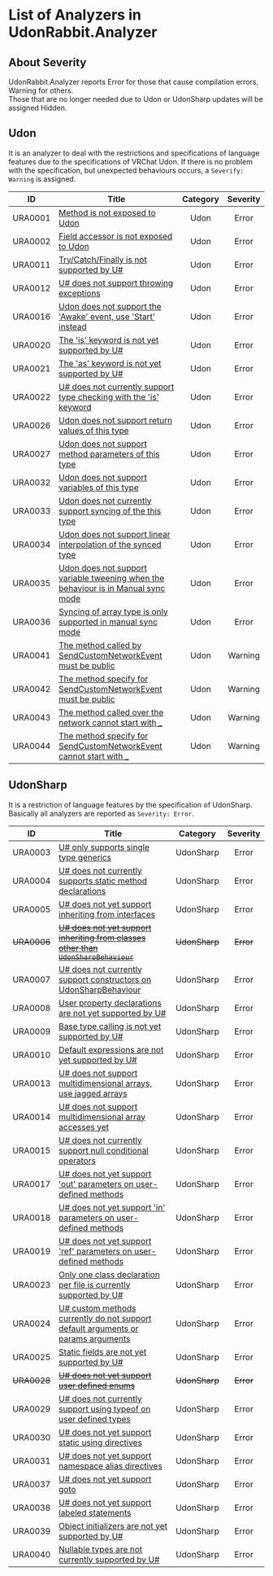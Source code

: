 # List of Analyzers in UdonRabbit.Analyzer

## About Severity

UdonRabbit.Analyzer reports Error for those that cause compilation errors, Warning for others.  
Those that are no longer needed due to Udon or UdonSharp updates will be assigned Hidden.

## Udon

It is an analyzer to deal with the restrictions and specifications of language features due to the specifications of VRChat Udon.
If there is no problem with the specification, but unexpected behaviours occurs, a `Severify: Warning` is assigned.

| ID      | Title                                                                                             | Category | Severity |
| ------- | ------------------------------------------------------------------------------------------------- | :------: | :------: |
| URA0001 | [Method is not exposed to Udon](./URA0001.md)                                                     |   Udon   |  Error   |
| URA0002 | [Field accessor is not exposed to Udon](./URA0002.md)                                             |   Udon   |  Error   |
| URA0011 | [Try/Catch/Finally is not supported by U#](./URA0011.md)                                          |   Udon   |  Error   |
| URA0012 | [U# does not support throwing exceptions](./URA0012.md)                                           |   Udon   |  Error   |
| URA0016 | [Udon does not support the 'Awake' event, use 'Start' instead](./URA0016.md)                      |   Udon   |  Error   |
| URA0020 | [The 'is' keyword is not yet supported by U#](./URA0020.md)                                       |   Udon   |  Error   |
| URA0021 | [The 'as' keyword is not yet supported by U#](./URA0021.md)                                       |   Udon   |  Error   |
| URA0022 | [U# does not currently support type checking with the 'is' keyword](./URA0022.md)                 |   Udon   |  Error   |
| URA0026 | [Udon does not support return values of this type](./URA0026.md)                                  |   Udon   |  Error   |
| URA0027 | [Udon does not support method parameters of this type](./URA0027.md)                              |   Udon   |  Error   |
| URA0032 | [Udon does not support variables of this type](./URA0032.md)                                      |   Udon   |  Error   |
| URA0033 | [Udon does not currently support syncing of the this type](./URA0033.md)                          |   Udon   |  Error   |
| URA0034 | [Udon does not support linear interpolation of the synced type](./URA0034.md)                     |   Udon   |  Error   |
| URA0035 | [Udon does not support variable tweening when the behaviour is in Manual sync mode](./URA0035.md) |   Udon   |  Error   |
| URA0036 | [Syncing of array type is only supported in manual sync mode](./URA0036.md)                       |   Udon   |  Error   |
| URA0041 | [The method called by SendCustomNetworkEvent must be public](./URA0041.md)                        |   Udon   | Warning  |
| URA0042 | [The method specify for SendCustomNetworkEvent must be public](./URA0042.md)                      |   Udon   | Warning  |
| URA0043 | [The method called over the network cannot start with \_](./URA0043.md)                           |   Udon   | Warning  |
| URA0044 | [The method specify for SendCustomNetworkEvent cannot start with \_](./URA0044.md)                |   Udon   | Warning  |

## UdonSharp

It is a restriction of language features by the specification of UdonSharp. Basically all analyzers are reported as `Severity: Error`.

| ID          | Title                                                                                               |   Category    | Severity  |
| ----------- | --------------------------------------------------------------------------------------------------- | :-----------: | :-------: |
| URA0003     | [U# only supports single type generics](./URA0003.md)                                               |   UdonSharp   |   Error   |
| URA0004     | [U# does not currently supports static method declarations](./URA0004.md)                           |   UdonSharp   |   Error   |
| URA0005     | [U# does not yet support inheriting from interfaces](./URA0005.md)                                  |   UdonSharp   |   Error   |
| ~~URA0006~~ | [~~U# does not yet support inheriting from classes other than `UdonSharpBehaviour`~~](./URA0006.md) | ~~UdonSharp~~ | ~~Error~~ |
| URA0007     | [U# does not currently support constructors on UdonSharpBehaviour](./URA0007.md)                    |   UdonSharp   |   Error   |
| URA0008     | [User property declarations are not yet supported by U#](./URA0008.md)                              |   UdonSharp   |   Error   |
| URA0009     | [Base type calling is not yet supported by U#](./URA0009.md)                                        |   UdonSharp   |   Error   |
| URA0010     | [Default expressions are not yet supported by U#](./URA0010.md)                                     |   UdonSharp   |   Error   |
| URA0013     | [U# does not support multidimensional arrays, use jagged arrays](./URA0013.md)                      |   UdonSharp   |   Error   |
| URA0014     | [U# does not support multidimensional array accesses yet](./URA0014.md)                             |   UdonSharp   |   Error   |
| URA0015     | [U# does not currently support null conditional operators](./URA0015.md)                            |   UdonSharp   |   Error   |
| URA0017     | [U# does not yet support 'out' parameters on user-defined methods](./URA0017.md)                    |   UdonSharp   |   Error   |
| URA0018     | [U# does not yet support 'in' parameters on user-defined methods](./URA0018.md)                     |   UdonSharp   |   Error   |
| URA0019     | [U# does not yet support 'ref' parameters on user-defined methods](./URA0019.md)                    |   UdonSharp   |   Error   |
| URA0023     | [Only one class declaration per file is currently supported by U#](./URA0023.md)                    |   UdonSharp   |   Error   |
| URA0024     | [U# custom methods currently do not support default arguments or params arguments](./URA0024.md)    |   UdonSharp   |   Error   |
| URA0025     | [Static fields are not yet supported by U#](./URA0025.md)                                           |   UdonSharp   |   Error   |
| ~~URA0028~~ | [~~U# does not yet support user defined enums~~](./URA0028.md)                                      | ~~UdonSharp~~ | ~~Error~~ |
| URA0029     | [U# does not currently support using typeof on user defined types](./URA0029.md)                    |   UdonSharp   |   Error   |
| URA0030     | [U# does not yet support static using directives](./URA0030.md)                                     |   UdonSharp   |   Error   |
| URA0031     | [U# does not yet support namespace alias directives](./URA0031.md)                                  |   UdonSharp   |   Error   |
| URA0037     | [U# does not yet support goto](./URA0037.md)                                                        |   UdonSharp   |   Error   |
| URA0038     | [U# does not yet support labeled statements](./URA0038.md)                                          |   UdonSharp   |   Error   |
| URA0039     | [Object initializers are not yet supported by U#](./URA0039.md)                                     |   UdonSharp   |   Error   |
| URA0040     | [Nullable types are not currently supported by U#](./URA0040.md)                                    |   UdonSharp   |   Error   |
